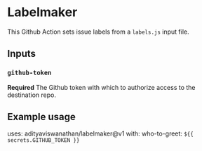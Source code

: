 # Labelmaker

This Github Action sets issue labels from a `labels.js` input file.

## Inputs

### `github-token`

**Required** The Github token with which to authorize access to the destination repo.

## Example usage

uses: adityaviswanathan/labelmaker@v1
with:
  who-to-greet: `${{ secrets.GITHUB_TOKEN }}`
